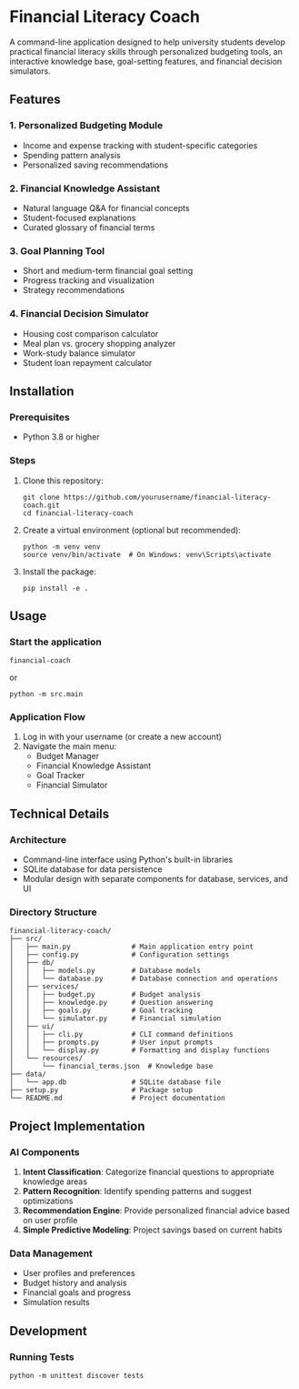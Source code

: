 # Financial Literacy Coach

A command-line application designed to help university students develop practical financial literacy skills through personalized budgeting tools, an interactive knowledge base, goal-setting features, and financial decision simulators.

## Features

### 1. Personalized Budgeting Module
- Income and expense tracking with student-specific categories
- Spending pattern analysis
- Personalized saving recommendations

### 2. Financial Knowledge Assistant
- Natural language Q&A for financial concepts
- Student-focused explanations
- Curated glossary of financial terms

### 3. Goal Planning Tool
- Short and medium-term financial goal setting
- Progress tracking and visualization
- Strategy recommendations

### 4. Financial Decision Simulator
- Housing cost comparison calculator
- Meal plan vs. grocery shopping analyzer
- Work-study balance simulator
- Student loan repayment calculator

## Installation

### Prerequisites
- Python 3.8 or higher

### Steps
1. Clone this repository:
   ```
   git clone https://github.com/yourusername/financial-literacy-coach.git
   cd financial-literacy-coach
   ```

2. Create a virtual environment (optional but recommended):
   ```
   python -m venv venv
   source venv/bin/activate  # On Windows: venv\Scripts\activate
   ```

3. Install the package:
   ```
   pip install -e .
   ```

## Usage

### Start the application
```
financial-coach
```
or
```
python -m src.main
```

### Application Flow
1. Log in with your username (or create a new account)
2. Navigate the main menu:
   - Budget Manager
   - Financial Knowledge Assistant
   - Goal Tracker
   - Financial Simulator

## Technical Details

### Architecture
- Command-line interface using Python's built-in libraries
- SQLite database for data persistence
- Modular design with separate components for database, services, and UI

### Directory Structure
```
financial-literacy-coach/
├── src/
│   ├── main.py               # Main application entry point
│   ├── config.py             # Configuration settings
│   ├── db/
│   │   ├── models.py         # Database models
│   │   └── database.py       # Database connection and operations
│   ├── services/
│   │   ├── budget.py         # Budget analysis 
│   │   ├── knowledge.py      # Question answering
│   │   ├── goals.py          # Goal tracking
│   │   └── simulator.py      # Financial simulation
│   ├── ui/
│   │   ├── cli.py            # CLI command definitions
│   │   ├── prompts.py        # User input prompts
│   │   └── display.py        # Formatting and display functions
│   └── resources/
│       └── financial_terms.json  # Knowledge base
├── data/
│   └── app.db                # SQLite database file
├── setup.py                  # Package setup
└── README.md                 # Project documentation
```

## Project Implementation

### AI Components
1. **Intent Classification**: Categorize financial questions to appropriate knowledge areas
2. **Pattern Recognition**: Identify spending patterns and suggest optimizations
3. **Recommendation Engine**: Provide personalized financial advice based on user profile
4. **Simple Predictive Modeling**: Project savings based on current habits

### Data Management
- User profiles and preferences
- Budget history and analysis
- Financial goals and progress
- Simulation results

## Development

### Running Tests
```
python -m unittest discover tests
```
